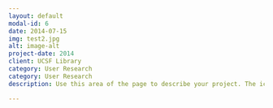 ```yaml
---
layout: default
modal-id: 6
date: 2014-07-15
img: test2.jpg
alt: image-alt
project-date: 2014
client: UCSF Library
category: User Research
category: User Research
description: Use this area of the page to describe your project. The icon above is part of a free icon set by <a href="https://sellfy.com/p/8Q9P/jV3VZ/">Flat Icons</a>. On their website, you can download their free set with 16 icons, or you can purchase the entire set with 146 icons for only $12! <p><img class="img-responsive img-centered" src="img/portfolio/test2.jpg" alt="" height="500" width="700"></p>

---
```


